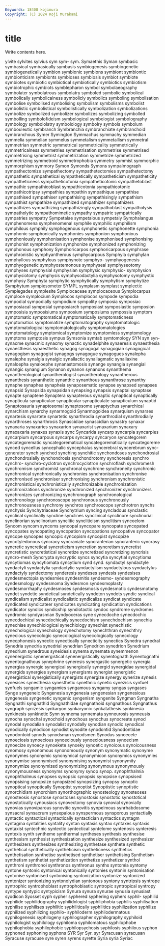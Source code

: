 ```yaml
---
Keywords: 18400 kojimura
Copyright: (C) 2024 Koji Murakami
---
```


# title

Write contents here.



ylvite sylvites
sylvius sym sym- sym. Symaethis Syman symbasic symbasical symbasically symbasis
symbiogenesis symbiogenetic symbiogenetically symbion symbionic symbions symbiont symbiontic symbionticism symbionts
symbioses symbiosis symbiot symbiote symbiotes symbiotic symbiotical symbiotically symbiotics symbiotism
symbiotrophic symbiots symblepharon symbol symbolaeography symbolater symbolatrous symbolatry symboled symbolic
symbolical symbolically symbolicalness symbolicly symbolics symboling symbolisation symbolise symbolised symbolising
symbolism symbolisms symbolist symbolistic symbolistical symbolistically symbolization symbolizations symbolize symbolized
symbolizer symbolizes symbolizing symbolled symbolling symbolofideism symbological symbologist symbolography symbology
symbololatry symbolology symbolry symbols symbolum symbouleutic symbranch Symbranchia symbranchiate symbranchoid
symbranchous Symer Symington Symmachus symmachy symmedian symmelia symmelian symmelus symmetalism
symmetallism symmetral symmetrian symmetric symmetrical symmetricality symmetrically symmetricalness symmetries symmetrisation
symmetrise symmetrised symmetrising symmetrist symmetrization symmetrize symmetrized symmetrizing symmetroid symmetrophobia
symmetry symmist symmorphic symmorphism symmory Symon Symonds Symons sympalmograph sympathectomize
sympathectomy sympathetectomies sympathetectomy sympathetic sympathetical sympathetically sympatheticism sympatheticity sympatheticness sympatheticotonia
sympatheticotonic sympathetoblast sympathic sympathicoblast sympathicotonia sympathicotonic sympathicotripsy sympathies sympathin sympathique
sympathise sympathised sympathiser sympathising sympathisingly sympathism sympathist sympathize sympathized sympathizer
sympathizers sympathizes sympathizing sympathizingly sympathoblast sympatholysis sympatholytic sympathomimetic sympathy sympatric
sympatrically sympatries sympatry Sympetalae sympetalous sympetaly Symphalangus symphenomena symphenomenal symphile
symphilic symphilism symphilous symphily symphogenous symphonetic symphonette symphonia symphonic symphonically
symphonies symphonion symphonious symphoniously symphonisation symphonise symphonised symphonising symphonist symphonization
symphonize symphonized symphonizing symphonous symphony Symphoricarpos symphoricarpous symphrase symphronistic symphyantherous
symphycarpous Symphyla symphylan symphyllous symphylous symphynote symphyo- symphyogenesis symphyogenetic symphyostemonous
symphyseal symphyseotomy symphyses symphysial symphysian symphysic symphysio- symphysion symphysiotomy symphysis
symphysodactylia symphysotomy symphystic symphysy Symphyta symphytic symphytically symphytism symphytize Symphytum
sympiesometer SYMPL symplasm symplast symplectic Symplegades symplesite Symplocaceae symplocaceous Symplocarpus
symploce symplocium Symplocos symplocos sympode sympodia sympodial sympodially sympodium sympolity
symposia symposiac symposiacal symposial symposiarch symposiast symposiastic symposion symposisia symposisiums
symposium symposiums sympossia symptom symptomatic symptomatical symptomatically symptomaticness symptomatics symptomatize
symptomatography symptomatologic symptomatological symptomatologically symptomatologies symptomatology symptomical symptomize symptomless symptomology
symptoms symptosis sympus Symsonia symtab symtomology SYN syn syn- synacme
synacmic synacmy synactic synadelphite synaeresis synaesthesia synaesthesis synaesthetic synagog synagogal
synagogian synagogical synagogism synagogist synagogs synagogue synagogues synalepha synalephe synalgia
synalgic synallactic synallagmatic synallaxine synaloepha synaloephe synanastomosis synange synangia synangial
synangic synangium Synanon synanon synanons synanthema synantherological synantherologist synantherology synantherous
synanthesis synanthetic synanthic synanthous synanthrose synanthy synaphe synaphea synapheia synaposematic
synapse synapsed synapses synapsid Synapsida synapsidan synapsing synapsis synaptai synaptase
synapte synaptene Synaptera synapterous synaptic synaptical synaptically synapticula synapticulae synapticular
synapticulate synapticulum synaptid Synaptosauria synaptosomal synaptosome synaptychus synarchical synarchism synarchy
synarmogoid Synarmogoidea synarquism synarses synartesis synartete synartetic synarthrodia synarthrodial synarthrodially
synarthroses synarthrosis Synascidiae synascidian synastry synaxar synaxaria synaxaries synaxarion synaxarist
synaxarium synaxary synaxaxaria synaxes synaxis sync Syncarida syncarp syncarpia syncarpies
syncarpium syncarpous syncarps syncarpy syncaryon syncategorem syncategorematic syncategorematical syncategorematically syncategoreme
synced syncellus syncephalic syncephalus syncerebral syncerebrum sync-generator synch synched synching
synchitic synchondoses synchondrosial synchondrosially synchondrosis synchondrotomy synchoresis synchro synchro- synchro-cyclotron
synchrocyclotron synchroflash synchromesh synchromism synchromist synchronal synchrone synchroneity synchronic synchronical
synchronically synchronies synchronisation synchronise synchronised synchroniser synchronising synchronism synchronistic synchronistical
synchronistically synchronizable synchronization synchronizations synchronize synchronized synchronizer synchronizers synchronizes synchronizing
synchronograph synchronological synchronology synchronoscope synchronous synchronously synchronousness synchrony synchros synchroscope
synchrotron synchs synchysis Synchytriaceae Synchytrium syncing syncladous synclastic synclinal synclinally
syncline synclines synclinical synclinore synclinorial synclinorian synclinorium synclitic syncliticism synclitism
syncoelom Syncom syncom syncoms syncopal syncopare syncopate syncopated syncopates syncopating
syncopation syncopations syncopative syncopator syncope syncopes syncopic syncopism syncopist syncopize
syncotyledonous syncracy syncraniate syncranterian syncranteric syncrasy syncretic syncretical syncreticism syncretion
syncretism syncretist syncretistic syncretistical syncretize syncretized syncretizing syncrisis syncro-mesh Syncrypta
syncryptic syncs syncytia syncytial syncytioma syncytiomas syncytiomata syncytium synd synd.
syndactyl syndactyle syndactyli syndactylia syndactylic syndactylism syndactylous syndactylus syndactyly syndectomy
synderesis syndeses syndesis syndesises syndesmectopia syndesmies syndesmitis syndesmo- syndesmography syndesmology
syndesmoma Syndesmon syndesmoplasty syndesmorrhaphy syndesmoses syndesmosis syndesmotic syndesmotomy syndet syndetic
syndetical syndetically syndeton syndets syndic syndical syndicalism syndicalist syndicalistic syndicalize
syndicat syndicate syndicated syndicateer syndicates syndicating syndication syndications syndicator syndics
syndicship syndiotactic syndoc syndrome syndromes syndromic syndyasmian Syndyoceras syne synecdoche
synecdochic synecdochical synecdochically synecdochism synechdochism synechia synechiae synechiological synechiology synechist
synechistic synechological synechology synechotomy synechthran synechthry synecious synecologic synecological synecologically
synecology synecphonesis synectic synectically synecticity synectics Synedra synedral Synedria synedria
synedrial synedrian Synedrion synedrion Synedrium synedrium synedrous syneidesis synema synemata
synemmenon synenergistic synenergistical synenergistically synentognath Synentognathi synentognathous synephrine syneresis synergastic
synergetic synergia synergias synergic synergical synergically synergid synergidae synergidal synergids
synergies synergism synergisms synergist synergistic synergistical synergistically synergists synergize synergy
synerize synesis synesises synesthesia synesthetic synethnic synetic synezisis synfuel synfuels
syngamic syngamies syngamous syngamy syngas syngases Synge syngeneic Syngenesia syngenesia
syngenesian syngenesious syngenesis syngenetic syngenic syngenism syngenite Syngman Syngnatha Syngnathi
syngnathid Syngnathidae syngnathoid syngnathous Syngnathus syngraph synizesis synkaryon synkaryonic synkatathesis
synkinesia synkinesis synkinetic Synn synnema synnemata synneurosis synneusis synocha synochal
synochoid synochous synochus synocreate synod synodal synodalian synodalist synodally synodian
synodic synodical synodically synodicon synodist synodite synodontid Synodontidae synodontoid synods
synodsman synodsmen Synodus synoecete synoeciosis synoecious synoeciously synoeciousness synoecism synoecize
synoecy synoekete synoeky synoetic synoicous synoicousness synomosy synonomous synonomously synonym
synonymatic synonyme synonymes synonymic synonymical synonymicon synonymics synonymies synonymise synonymised
synonymising synonymist synonymity synonymize synonymized synonymizing synonymous synonymously synonymousness synonyms
synonymy synop synop. synophthalmia synophthalmus synopses synopsic synopsis synopsise synopsised
synopsising synopsize synopsized synopsizing synopsy synoptic synoptical synoptically Synoptist synoptist
Synoptistic synoptistic synorchidism synorchism synorthographic synosteology synosteoses synosteosis synostose synostoses
synostosis synostotic synostotical synostotically synousiacs synovectomy synovia synovial synovially synovias
synoviparous synovitic synovitis synpelmous synrhabdosome synsacral synsacrum synsepalous synspermous synsporous
syntactially syntactic syntactical syntactically syntactician syntactics syntagm syntagma syntalities syntality
syntan syntasis syntax syntaxes syntaxis syntaxist syntechnic syntectic syntectical syntelome
syntenosis synteresis syntexis synth syntheme synthermal syntheses synthesis synthesise synthesism
synthesist synthesization synthesize synthesized synthesizer synthesizers synthesizes synthesizing synthetase synthete
synthetic synthetical synthetically syntheticism syntheticness synthetics synthetisation synthetise synthetised synthetiser
synthetising Synthetism synthetism synthetist synthetization synthetize synthetizer synthol synthroni synthronoi
synthronos synthronus synths syntomia syntomy syntone syntonic syntonical syntonically syntonies
syntonin syntonisation syntonise syntonised syntonising syntonization syntonize syntonized syntonizer syntonizing
syntonolydian syntonous syntony syntripsis syntrope syntrophic syntrophoblast syntrophoblastic syntropic syntropical
syntropy syntype syntypic syntypicism Synura synura synurae synusia synusiast syodicon
Syosset syph sypher syphered syphering syphers syphil- syphilid syphilide syphilidography
syphilidologist syphiliphobia syphilis syphilisation syphilise syphilises syphilitic syphilitically syphilitics syphilization
syphilize syphilized syphilizing syphilo- syphiloderm syphilodermatous syphilogenesis syphilogeny syphilographer syphilography
syphiloid syphilologist syphilology syphiloma syphilomatous syphilophobe syphilophobia syphilophobic syphilopsychosis syphilosis
syphilous syphon syphoned syphoning syphons SYR Syr Syr. syr Syracusan
syracusan Syracuse syracuse syre syren syrens syrette Syria syria Syriac
